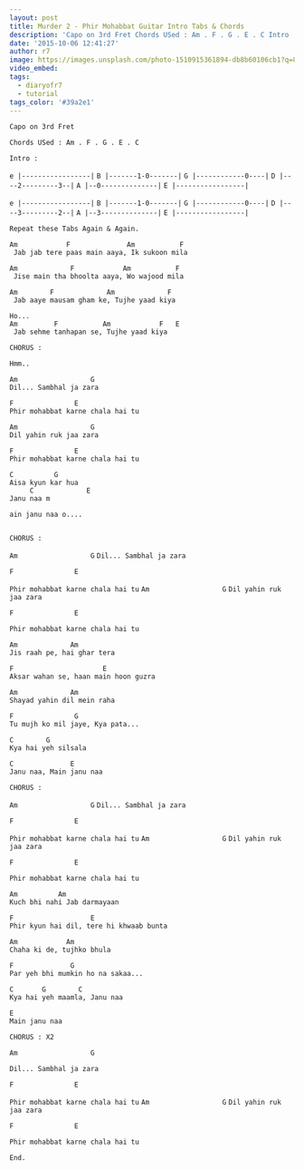```yaml
---
layout: post
title: Murder 2 - Phir Mohabbat Guitar Intro Tabs & Chords
description: 'Capo on 3rd Fret Chords USed : Am . F . G . E . C Intro :e |-----------------|B |-------1-0-------|G |------------0----|D |----2---------3--|A |--0-...'
date: '2015-10-06 12:41:27'
author: r7
image: https://images.unsplash.com/photo-1510915361894-db8b60106cb1?q=80&w=2940&auto=format&fit=crop&ixlib=rb-4.1.0&ixid=M3wxMjA3fDB8MHxwaG90by1wYWdlfHx8fGVufDB8fHx8fA%3D%3D
video_embed:
tags:
  - diaryofr7
  - tutorial
tags_color: '#39a2e1'
---
```

`Capo on 3rd Fret`

`Chords USed : Am . F . G . E . C`

`Intro :`

`e |-----------------|`
`B |-------1-0-------|`
`G |------------0----|`
`D |----2---------3--|`
`A |--0--------------|`
`E |-----------------|`

`e |-----------------|`
`B |-------1-0-------|`
`G |------------0----|`
`D |----3---------2--|`
`A |--3--------------|`
`E |-----------------|`

```
Repeat these Tabs Again & Again.

Am            F              Am           F
 Jab jab tere paas main aaya, Ik sukoon mila
```

```
Am             F            Am           F
 Jise main tha bhoolta aaya, Wo wajood mila
```

```
Am        F             Am             F
 Jab aaye mausam gham ke, Tujhe yaad kiya
```

```
Ho...
Am         F           Am            F   E
 Jab sehme tanhapan se, Tujhe yaad kiya
```

```
CHORUS :

Hmm..

Am                  G
Dil... Sambhal ja zara
```

```
F               E
Phir mohabbat karne chala hai tu
```

```
Am                  G
Dil yahin ruk jaa zara
```

```
F               E
Phir mohabbat karne chala hai tu
```

```
C          G
Aisa kyun kar hua 
     C             E
Janu naa m
```
`ain janu naa o....`

```

```
`CHORUS :`

`Am                  G`
`Dil... Sambhal ja zara`

```
F               E
```

`Phir mohabbat karne chala hai tu`
`Am                  G`
`Dil yahin ruk jaa zara`

```
F               E
```

`Phir mohabbat karne chala hai tu`

```
Am             Am
Jis raah pe, hai ghar tera
```

```
F                      E
Aksar wahan se, haan main hoon guzra
```

```
Am             Am
Shayad yahin dil mein raha
```

```
F               G
Tu mujh ko mil jaye, Kya pata...
```

```
C        G    
Kya hai yeh silsala
```

```
C              E
Janu naa, Main janu naa
```

`CHORUS :`

`Am                  G`
`Dil... Sambhal ja zara`

```
F               E
```

`Phir mohabbat karne chala hai tu`
`Am                  G`
`Dil yahin ruk jaa zara`

```
F               E
```

```
Phir mohabbat karne chala hai tu
```

```
Am          Am
Kuch bhi nahi Jab darmayaan
```

```
F                   E
Phir kyun hai dil, tere hi khwaab bunta
```

```
Am            Am
Chaha ki de, tujhko bhula
```

```
F              G
Par yeh bhi mumkin ho na sakaa...
```

```
C       G        C
Kya hai yeh maamla, Janu naa
```

```
E
Main janu naa
```

```
CHORUS : X2

Am                  G
```

`Dil... Sambhal ja zara`

```
F               E
```

`Phir mohabbat karne chala hai tu`
`Am                  G`
`Dil yahin ruk jaa zara`

```
F               E
```

```
Phir mohabbat karne chala hai tu

End.
```

